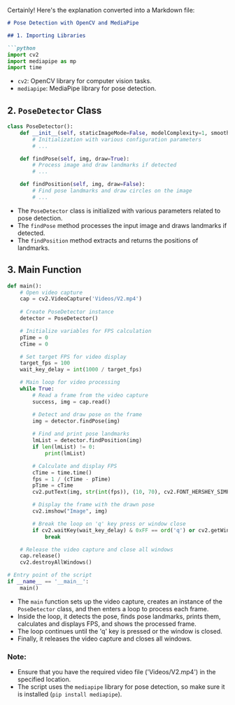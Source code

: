 Certainly! Here's the explanation converted into a Markdown file:

```markdown
# Pose Detection with OpenCV and MediaPipe

## 1. Importing Libraries

```python
import cv2
import mediapipe as mp
import time
```

- `cv2`: OpenCV library for computer vision tasks.
- `mediapipe`: MediaPipe library for pose detection.

## 2. `PoseDetector` Class

```python
class PoseDetector():
    def __init__(self, staticImageMode=False, modelComplexity=1, smoothLandmarks=True, enableSegmentation=False, smoothSegmentation=True, minDetectionConfidence=0.5, minTrackingConfidence=0.5):
        # Initialization with various configuration parameters
        # ...

    def findPose(self, img, draw=True):
        # Process image and draw landmarks if detected
        # ...

    def findPosition(self, img, draw=False):
        # Find pose landmarks and draw circles on the image
        # ...
```

- The `PoseDetector` class is initialized with various parameters related to pose detection.
- The `findPose` method processes the input image and draws landmarks if detected.
- The `findPosition` method extracts and returns the positions of landmarks.

## 3. Main Function

```python
def main():
    # Open video capture
    cap = cv2.VideoCapture('Videos/V2.mp4')
    
    # Create PoseDetector instance
    detector = PoseDetector()

    # Initialize variables for FPS calculation
    pTime = 0
    cTime = 0

    # Set target FPS for video display
    target_fps = 100
    wait_key_delay = int(1000 / target_fps)

    # Main loop for video processing
    while True:
        # Read a frame from the video capture
        success, img = cap.read()

        # Detect and draw pose on the frame
        img = detector.findPose(img)
        
        # Find and print pose landmarks
        lmList = detector.findPosition(img)
        if len(lmList) != 0:
            print(lmList)

        # Calculate and display FPS
        cTime = time.time()
        fps = 1 / (cTime - pTime)
        pTime = cTime
        cv2.putText(img, str(int(fps)), (10, 70), cv2.FONT_HERSHEY_SIMPLEX, 2, (0, 255, 0), 2)

        # Display the frame with the drawn pose
        cv2.imshow("Image", img)

        # Break the loop on 'q' key press or window close
        if cv2.waitKey(wait_key_delay) & 0xFF == ord('q') or cv2.getWindowProperty("Image", cv2.WND_PROP_VISIBLE) < 1:
            break

    # Release the video capture and close all windows
    cap.release()
    cv2.destroyAllWindows()

# Entry point of the script
if __name__ == '__main__':
    main()
```

- The `main` function sets up the video capture, creates an instance of the `PoseDetector` class, and then enters a loop to process each frame.
- Inside the loop, it detects the pose, finds pose landmarks, prints them, calculates and displays FPS, and shows the processed frame.
- The loop continues until the 'q' key is pressed or the window is closed.
- Finally, it releases the video capture and closes all windows.

### Note:

- Ensure that you have the required video file ('Videos/V2.mp4') in the specified location.
- The script uses the `mediapipe` library for pose detection, so make sure it is installed (`pip install mediapipe`).
```